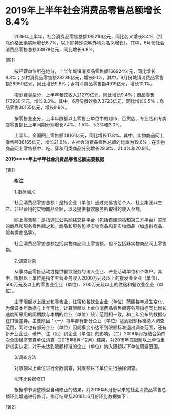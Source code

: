 # 2019年上半年社会消费品零售总额增长8.4%

　　2019年上半年，社会消费品零售总额195210亿元，同比名义增长8.4%（扣除价格因素实际增长6.7%，以下除特殊说明外均为名义增长）。其中，6月份社会消费品零售总额33878亿元，同比增长9.8%。

\[图1\]

　　按经营单位所在地分，上半年城镇消费品零售额166924亿元，同比增长8.3%；乡村消费品零售额28286亿元，增长9.1%。其中，6月份城镇消费品零售额28959亿元，同比增长9.8%；乡村消费品零售额4919亿元，增长10.1%。

　　按消费类型分，上半年餐饮收入21279亿元，同比增长9.4%；商品零售173930亿元，增长8.3%。其中，6月份餐饮收入3723亿元，同比增长9.5%；商品零售30155亿元，增长9.9%。

　　按零售业态分，上半年限额以上零售业单位中的超市、百货店、专业店和专卖店零售额比上年同期分别增长7.4%、1.5%、5.3%和3.0%。

　　上半年，全国网上零售额48161亿元，同比增长17.8%。其中，实物商品网上零售额38165亿元，增长21.6%，占社会消费品零售总额的比重为19.6%；在实物商品网上零售额中，吃、穿和用类商品分别增长29.3%、21.4%和20.9%。

**2019****年上半年社会消费品零售总额主要数据**

\[表1\]

　　**附注**

　　1.指标涵义

　　社会消费品零售总额：是指企业（单位）通过交易售给个人、社会集团非生产、非经营用的实物商品金额，以及提供餐饮服务所取得的收入金额。

　　网上零售额：是指通过公共网络交易平台（包括自建网站和第三方平台）实现的商品和服务零售额之和。商品和服务包括实物商品和非实物商品（如虚拟商品、服务类商品等）。

　　社会消费品零售总额包括实物商品网上零售额，但不包括非实物商品网上零售额。

　　2.调查对象

　　从事商品零售活动或提供餐饮服务的法人企业、产业活动单位和个体户。其中，限额以上单位是指年主营业务收入2000万元及以上的批发业企业（单位）、500万元及以上的零售业企业（单位）、200万元及以上的住宿和餐饮业企业（单位）。

　　由于限额以上批发和零售业、住宿和餐饮业企业（单位）范围每年发生变化，为保证本年数据与上年可比，计算限额以上单位消费品零售额等各项指标同比增长速度所采用的同期数与本期的企业（单位）统计范围相一致，和上年公布的数据存在口径差异。主要原因：（一）每年都有部分企业（单位）达到限额标准纳入调查范围，同时也有部分企业（单位）因规模变小达不到限额标准退出调查范围，还有新开业企业、破产、注（吊）销企业（单位）的影响。（二）2019年月报结合第四次全国经济普查单位清查（2018年8月\-12月）结果，对2018年底限额以上单位重新核实认定，对于未达到限额标准的企业（单位）纳入限额以下单位调查范围。

　　3.调查方法

　　对限额以上单位进行全数调查，对限额以下单位进行抽样调查。

　　4.环比数据修订

　　根据季节调整模型自动修正的结果，对2018年6月份以来的社会消费品零售总额环比增速进行修订。修订结果及2019年6月份环比数据如下：

\[表2\]